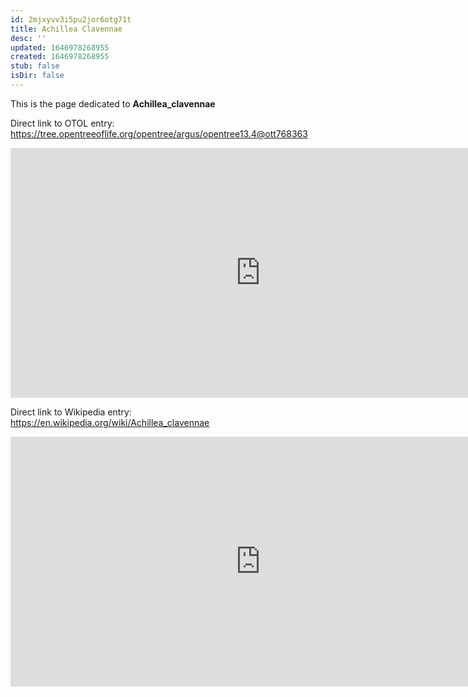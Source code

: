 ```yaml
---
id: 2mjxyvv3i5pu2jor6otg71t
title: Achillea Clavennae
desc: ''
updated: 1646978268955
created: 1646978268955
stub: false
isDir: false
---
```

This is the page dedicated to **Achillea_clavennae**


Direct link to OTOL entry: https://tree.opentreeoflife.org/opentree/argus/opentree13.4@ott768363



<html>
    <body>
    <iframe src="https://tree.opentreeoflife.org/opentree/argus/opentree13.4@ott768363"
    width="800" height="400" frameborder="0" allowfullscreen> </iframe>
    </body>
</html>
    


Direct link to Wikipedia entry: https://en.wikipedia.org/wiki/Achillea_clavennae



<html>
    <body>
    <iframe src="https://en.wikipedia.org/wiki/Achillea_clavennae"
    width="800" height="400" frameborder="0" allowfullscreen> </iframe>
    </body>
</html>
    

